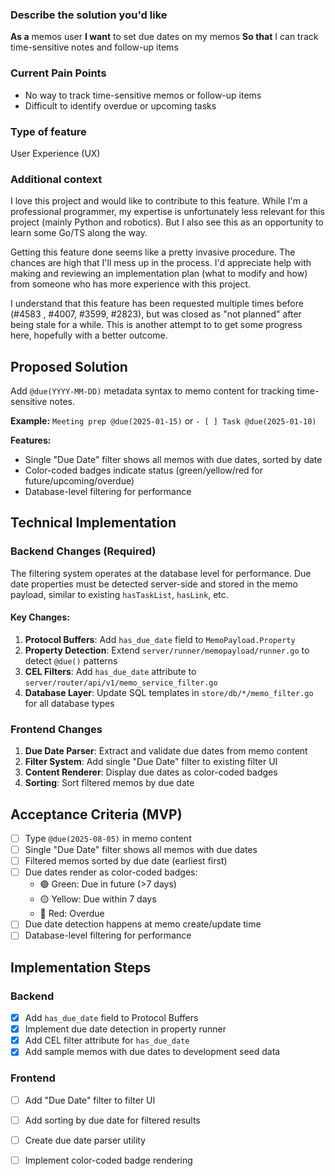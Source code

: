 ### Describe the solution you'd like

**As a** memos user
**I want** to set due dates on my memos
**So that** I can track time-sensitive notes and follow-up items

### Current Pain Points
- No way to track time-sensitive memos or follow-up items
- Difficult to identify overdue or upcoming tasks

### Type of feature

User Experience (UX)

### Additional context

I love this project and would like to contribute to this feature. While I'm a professional programmer, my expertise is unfortunately less relevant for this project (mainly Python and robotics). But I also see this as an opportunity to learn some Go/TS along the way.

Getting this feature done seems like a pretty invasive procedure. The chances are high that I'll mess up in the process. I'd appreciate help with making and reviewing an implementation plan (what to modify and how) from someone who has more experience with this project.

I understand that this feature has been requested multiple times before (#4583 , #4007, #3599, #2823), but was closed as "not planned" after being stale for a while.  This is another attempt to to get some progress here, hopefully with a better outcome.

## Proposed Solution
Add `@due(YYYY-MM-DD)` metadata syntax to memo content for tracking time-sensitive notes.

**Example:** `Meeting prep @due(2025-01-15)` or `- [ ] Task @due(2025-01-10)`

**Features:**
- Single "Due Date" filter shows all memos with due dates, sorted by date
- Color-coded badges indicate status (green/yellow/red for future/upcoming/overdue)
- Database-level filtering for performance

## Technical Implementation

### Backend Changes (Required)

The filtering system operates at the database level for performance. Due date properties must be detected server-side and stored in the memo payload, similar to existing `hasTaskList`, `hasLink`, etc.

#### Key Changes:
1. **Protocol Buffers**: Add `has_due_date` field to `MemoPayload.Property`
2. **Property Detection**: Extend `server/runner/memopayload/runner.go` to detect `@due()` patterns
3. **CEL Filters**: Add `has_due_date` attribute to `server/router/api/v1/memo_service_filter.go`
4. **Database Layer**: Update SQL templates in `store/db/*/memo_filter.go` for all database types

### Frontend Changes

1. **Due Date Parser**: Extract and validate due dates from memo content
2. **Filter System**: Add single "Due Date" filter to existing filter UI
3. **Content Renderer**: Display due dates as color-coded badges
4. **Sorting**: Sort filtered memos by due date

## Acceptance Criteria (MVP)

- [ ] Type `@due(2025-08-05)` in memo content
- [ ] Single "Due Date" filter shows all memos with due dates
- [ ] Filtered memos sorted by due date (earliest first)
- [ ] Due dates render as color-coded badges:
  - 🟢 Green: Due in future (>7 days)
  - 🟡 Yellow: Due within 7 days
  - 🔴 Red: Overdue
- [ ] Due date detection happens at memo create/update time
- [ ] Database-level filtering for performance

## Implementation Steps

### Backend
- [x] Add `has_due_date` field to Protocol Buffers
- [x] Implement due date detection in property runner
- [x] Add CEL filter attribute for `has_due_date`
- [x] Add sample memos with due dates to development seed data

### Frontend
- [ ] Add "Due Date" filter to filter UI
- [ ] Add sorting by due date for filtered results
- [ ] Create due date parser utility
- [ ] Implement color-coded badge rendering

